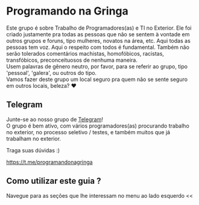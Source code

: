 # Programando na Gringa

Este grupo é sobre Trabalho de Programadores(as) e TI no Exterior.
Ele foi criado justamente pra todas as pessoas que não se sentem à vontade em outros grupos e foruns, tipo mulheres, novatos na área, etc. 
Aqui todas as pessoas tem voz. 
Aqui o respeito com todos é fundamental. 
Também não serão tolerados comentários machistas, homofóbicos, racistas, transfóbicos, preconceituosos de nenhuma maneira.  
Usem palavras de gênero neutro, por favor, para se referir ao grupo, tipo 'pessoal', 'galera', ou outros do tipo.  
Vamos fazer deste grupo um local seguro pra quem não se sente seguro em outros locais, beleza? ❤️

## Telegram

Junte-se ao nosso grupo de [Telegram](https://telegram.org/)!  
O grupo é bem ativo, com vários programadores(as) procurando trabalho no exterior, no processo seletivo / testes, e também muitos que já trabalham no exterior.

Traga suas dúvidas :)

https://t.me/programandonagringa

## Como utilizar este guia ?

Navegue para as seções que lhe interessam no menu ao lado esquerdo <<